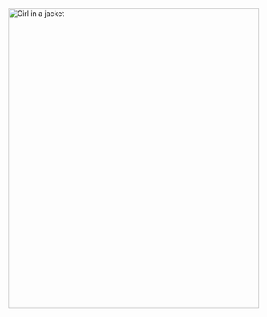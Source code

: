 <img src="C:/Users/quang/Downloads/Documents/Data 332/R-programming/Graphics for Student data/" alt="Girl in a jacket" width="500" height="600">

